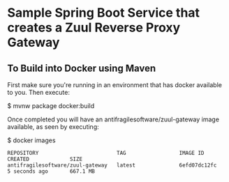 # Sample Spring Boot Service that creates a Zuul Reverse Proxy Gateway

## To Build into Docker using Maven

First make sure you're running in an environment that has docker available to you. Then execute:

$ mvnw package docker:build

Once completed you will have an antifragilesoftware/zuul-gateway image available, as seen by executing:

$ docker images

```
REPOSITORY                         TAG                 IMAGE ID            CREATED             SIZE
antifragilesoftware/zuul-gateway   latest              6efd07dc12fc        5 seconds ago       667.1 MB
```
